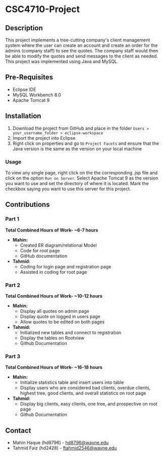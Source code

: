 # CSC4710-Project

## Description
This project implements a tree-cutting company's client management system where the user can create an account and create an order for the admins (company staff) to see the quotes. The company staff would then be able to modify the quotes and send messages to the client as needed. This project was implemented using Java and MySQL.
 
## Pre-Requisites
- Eclipse IDE
- MySQL Workbench 8.0
- Apache Tomcat 9

## Installation
1. Download the project from GitHub and place in the folder ```Users > your_username_folder > eclipse-workspace```
2. Import the project into Eclipse
3. Right click on properties and go to ```Project Facets``` and ensure that the Java version is the same as the version on your local machine

### Usage
To view any single page, right click on the the corresponding .jsp file and click on the option ```Run on Server```. Select Apache Tomcat 9 as the version you want to use and set the directory of where it is located. Mark the checkbox saying you want to use this server for this project.


## Contributions
### Part 1
**Total Combined Hours of Work- ~6-7 hours**
- **Mahin:**
 	- Created ER diagram/relational Model
 	- Code for root page
 	- GitHub documentation
- **Tahmid:**
	- Coding for login page and registration page
	- Assisted in coding for root page

### Part 2
**Total Combined Hours of Work- ~10-12 hours**
- **Mahin:**
 	- Display all quotes on admin page
 	- Display quote on logged in users page
 	- Allow quotes to be edited on both pages
- **Tahmid:**
	- Initialized new tables and connect to registration
	- Display the tables on Rootview
    - Github Documentation
### Part 3
**Total Combined Hours of Work- ~16-18 hours**
- **Mahin:**
 	- Initialize statistics table and insert users into table
 	- Display users who are considered bad clients, overdue clients, highest tree,
     good clients, and overall statistics on root page
- **Tahmid:**
	- Display big clients, easy clients, one tree, and prospective on root page
    - Github Documentation

## Contact
- Mahin Haque (hd8796) - hd8796@wayne.edu
- Tahmid Faiz (hd2428) - ftahmid2546@wayne.edu
